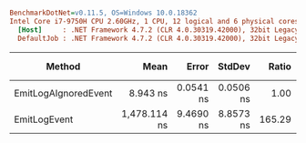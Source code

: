 ``` ini

BenchmarkDotNet=v0.11.5, OS=Windows 10.0.18362
Intel Core i7-9750H CPU 2.60GHz, 1 CPU, 12 logical and 6 physical cores
  [Host]     : .NET Framework 4.7.2 (CLR 4.0.30319.42000), 32bit LegacyJIT-v4.8.4010.0
  DefaultJob : .NET Framework 4.7.2 (CLR 4.0.30319.42000), 32bit LegacyJIT-v4.8.4010.0


```
|               Method |         Mean |     Error |    StdDev |  Ratio | RatioSD |  Gen 0 | Gen 1 | Gen 2 | Allocated |
|--------------------- |-------------:|----------:|----------:|-------:|--------:|-------:|------:|------:|----------:|
| EmitLogAIgnoredEvent |     8.943 ns | 0.0541 ns | 0.0506 ns |   1.00 |    0.00 |      - |     - |     - |         - |
|         EmitLogEvent | 1,478.114 ns | 9.4690 ns | 8.8573 ns | 165.29 |    1.17 | 0.0401 |     - |     - |     216 B |
